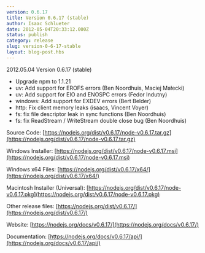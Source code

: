 ```yaml
---
version: 0.6.17
title: Version 0.6.17 (stable)
author: Isaac Schlueter
date: 2012-05-04T20:33:12.000Z
status: publish
category: release
slug: version-0-6-17-stable
layout: blog-post.hbs
---
```


2012.05.04 Version 0.6.17 (stable)

- Upgrade npm to 1.1.21
- uv: Add support for EROFS errors (Ben Noordhuis, Maciej Małecki)
- uv: Add support for EIO and ENOSPC errors (Fedor Indutny)
- windows: Add support for EXDEV errors (Bert Belder)
- http: Fix client memory leaks (isaacs, Vincent Voyer)
- fs: fix file descriptor leak in sync functions (Ben Noordhuis)
- fs: fix ReadStream / WriteStream double close bug (Ben Noordhuis)

Source Code: [https://nodejs.org/dist/v0.6.17/node-v0.6.17.tar.gz](https://nodejs.org/dist/v0.6.17/node-v0.6.17.tar.gz)

Windows Installer: [https://nodejs.org/dist/v0.6.17/node-v0.6.17.msi](https://nodejs.org/dist/v0.6.17/node-v0.6.17.msi)

Windows x64 Files: [https://nodejs.org/dist/v0.6.17/x64/](https://nodejs.org/dist/v0.6.17/x64/)

Macintosh Installer (Universal): [https://nodejs.org/dist/v0.6.17/node-v0.6.17.pkg](https://nodejs.org/dist/v0.6.17/node-v0.6.17.pkg)

Other release files: [https://nodejs.org/dist/v0.6.17/](https://nodejs.org/dist/v0.6.17/)

Website: [https://nodejs.org/docs/v0.6.17/](https://nodejs.org/docs/v0.6.17/)

Documentation: [https://nodejs.org/docs/v0.6.17/api/](https://nodejs.org/docs/v0.6.17/api/)
